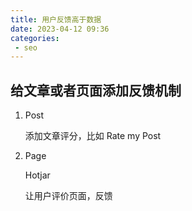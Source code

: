 ```yaml
---
title: 用户反馈高于数据
date: 2023-04-12 09:36
categories:
 - seo
---
```


## 给文章或者页面添加反馈机制

1. Post

    添加文章评分，比如 Rate my Post

2. Page

    Hotjar

    让用户评价页面，反馈